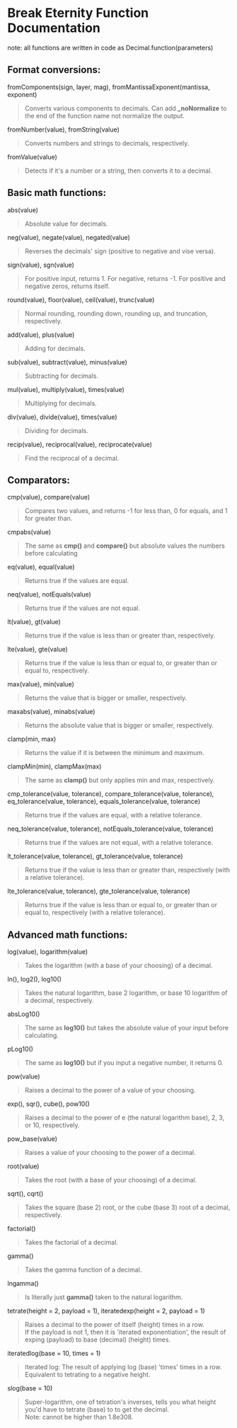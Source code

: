 # Break Eternity Function Documentation

note: all functions are written in code as Decimal.function(parameters)

## Format conversions:

fromComponents(sign, layer, mag), fromMantissaExponent(mantissa, exponent)
> Converts various components to decimals. Can add <b>_noNormalize</b> to the end of the function name not normalize the output.

fromNumber(value), fromString(value)
> Converts numbers and strings to decimals, respectively.

fromValue(value)
> Detects if it's a number or a string, then converts it to a decimal.

## Basic math functions:

abs(value)
> Absolute value for decimals.

neg(value), negate(value), negated(value)
> Reverses the decimals' sign (positive to negative and vise versa).

sign(value), sgn(value)
> For positive input, returns 1. For negative, returns -1. For positive and negative zeros, returns itself.

round(value), floor(value), ceil(value), trunc(value)
> Normal rounding, rounding down, rounding up, and truncation, respectively.

add(value), plus(value)
> Adding for decimals.

sub(value), subtract(value), minus(value)
> Subtracting for decimals.

mul(value), multiply(value), times(value)
> Multiplying for decimals.

div(value), divide(value), times(value)
> Dividing for decimals.

recip(value), reciprocal(value), reciprocate(value)
> Find the reciprocal of a decimal.

## Comparators:

cmp(value), compare(value)
> Compares two values, and returns -1 for less than, 0 for equals, and 1 for greater than.

cmpabs(value)
> The same as <b>cmp()</b> and <b>compare()</b> but absolute values the numbers before calculating

eq(value), equal(value)
> Returns true if the values are equal.

neq(value), notEquals(value)
> Returns true if the values are not equal.

lt(value), gt(value)
> Returns true if the value is less than or greater than, respectively.

lte(value), gte(value)
> Returns true if the value is less than or equal to, or greater than or equal to, respectively.

max(value), min(value)
> Returns the value that is bigger or smaller, respectively.

maxabs(value), minabs(value)
> Returns the absolute value that is bigger or smaller, respectively.

clamp(min, max)
> Returns the value if it is between the minimum and maximum.

clampMin(min), clampMax(max)
> The same as <b>clamp()</b> but only applies min and max, respectively.

cmp_tolerance(value, tolerance), compare_tolerance(value, tolerance), eq_tolerance(value, tolerance), equals_tolerance(value, tolerance)
> Returns true if the values are equal, with a relative tolerance.

neq_tolerance(value, tolerance), notEquals_tolerance(value, tolerance)
> Returns true if the values are not equal, with a relative tolerance.

lt_tolerance(value, tolerance), gt_tolerance(value, tolerance)
> Returns true if the value is less than or greater than, respectively (with a relative tolerance).

lte_tolerance(value, tolerance), gte_tolerance(value, tolerance)
> Returns true if the value is less than or equal to, or greater than or equal to, respectively (with a relative tolerance).

## Advanced math functions:

log(value), logarithm(value)
> Takes the logarithm (with a base of your choosing) of a decimal.

ln(), log2(), log10()
> Takes the natural logarithm, base 2 logarithm, or base 10 logarithm of a decimal, respectively.

absLog10()
> The same as <b>log10()</b> but takes the absolute value of your input before calculating.

pLog10()
> The same as <b>log10()</b> but if you input a negative number, it returns 0.

pow(value)
> Raises a decimal to the power of a value of your choosing.

exp(), sqr(), cube(), pow10()
> Raises a decimal to the power of e (the natural logarithm base), 2, 3, or 10, respectively.

pow_base(value)
> Raises a value of your choosing to the power of a decimal.

root(value)
> Takes the root (with a base of your choosing) of a decimal.

sqrt(), cqrt()
> Takes the square (base 2) root, or the cube (base 3) root of a decimal, respectively.

factorial()
> Takes the factorial of a decimal.

gamma()
> Takes the gamma function of a decimal.

lngamma()
> Is literally just <b>gamma()</b> taken to the natural logarithm.

tetrate(height = 2, payload = 1), iteratedexp(height = 2, payload = 1)
> Raises a decimal to the power of itself (height) times in a row.<br>
If the payload is not 1, then it is 'iterated exponentiation', the result of exping (payload) to base (decimal) (height) times.

iteratedlog(base = 10, times = 1)
> Iterated log: The result of applying log (base) 'times' times in a row.<br>
Equivalent to tetrating to a negative height.

slog(base = 10)
> Super-logarithm, one of tetration's inverses, tells you what height you'd have to tetrate (base) to to get the decimal.<br>
Note: cannot be higher than 1.8e308.
